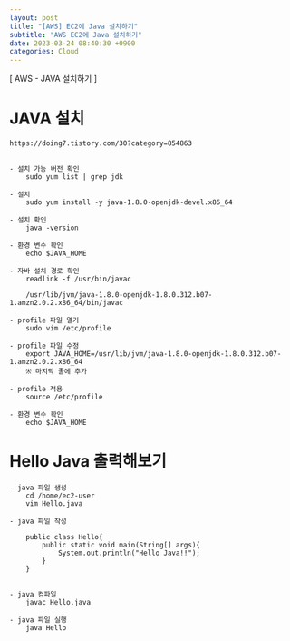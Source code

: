 ```yaml
---
layout: post
title: "[AWS] EC2에 Java 설치하기"
subtitle: "AWS EC2에 Java 설치하기"
date: 2023-03-24 08:40:30 +0900
categories: Cloud
---
```

[ AWS - JAVA 설치하기 ]

# JAVA 설치
	https://doing7.tistory.com/30?category=854863


	- 설치 가능 버전 확인
		sudo yum list | grep jdk
	
	- 설치
		sudo yum install -y java-1.8.0-openjdk-devel.x86_64
	
	- 설치 확인
		java -version
	
	- 환경 변수 확인
		echo $JAVA_HOME
	
	- 자바 설치 경로 확인
		readlink -f /usr/bin/javac

		/usr/lib/jvm/java-1.8.0-openjdk-1.8.0.312.b07-1.amzn2.0.2.x86_64/bin/javac
		
	- profile 파일 열기
		sudo vim /etc/profile
	
	- profile 파일 수정
		export JAVA_HOME=/usr/lib/jvm/java-1.8.0-openjdk-1.8.0.312.b07-1.amzn2.0.2.x86_64
		※ 마지막 줄에 추가
	
	- profile 적용
		source /etc/profile

	- 환경 변수 확인
		echo $JAVA_HOME

# Hello Java 출력해보기
	
	- java 파일 생성
		cd /home/ec2-user
		vim Hello.java
	
	- java 파일 작성

		public class Hello{
			public static void main(String[] args){
				System.out.println("Hello Java!!"); 
			} 
		}

	
	- java 컴파일
		javac Hello.java

	- java 파일 실행
		java Hello                                                                                                                                                                                                                                                                                                                                                                                                                                                                                                                                                                                                                                                                                                                                                                                                                                                                                                                                                                                  
